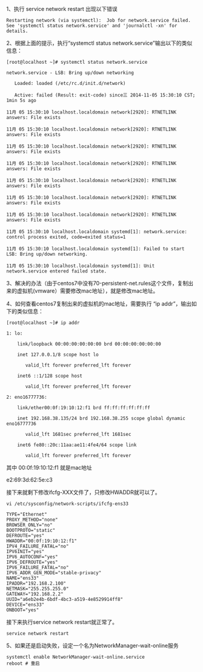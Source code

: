 1、执行 service network restart 出现以下错误

```
Restarting network (via systemctl):  Job for network.service failed. See 'systemctl status network.service' and 'journalctl -xn' for details.
```

2、根据上面的提示，执行“systemctl status network.service”输出以下的类似信息：

```
[root@localhost ~]# systemctl status network.service

network.service - LSB: Bring up/down networking

   Loaded: loaded (/etc/rc.d/init.d/network)

   Active: failed (Result: exit-code) since三 2014-11-05 15:30:10 CST; 1min 5s ago

11月 05 15:30:10 localhost.localdomain network[2920]: RTNETLINK answers: File exists

11月 05 15:30:10 localhost.localdomain network[2920]: RTNETLINK answers: File exists

11月 05 15:30:10 localhost.localdomain network[2920]: RTNETLINK answers: File exists

11月 05 15:30:10 localhost.localdomain network[2920]: RTNETLINK answers: File exists

11月 05 15:30:10 localhost.localdomain network[2920]: RTNETLINK answers: File exists

11月 05 15:30:10 localhost.localdomain network[2920]: RTNETLINK answers: File exists

11月 05 15:30:10 localhost.localdomain network[2920]: RTNETLINK answers: File exists

11月 05 15:30:10 localhost.localdomain systemd[1]: network.service: control process exited, code=exited status=1

11月 05 15:30:10 localhost.localdomain systemd[1]: Failed to start LSB: Bring up/down networking.

11月 05 15:30:10 localhost.localdomain systemd[1]: Unit network.service entered failed state.
```

3、解决的办法（由于centos7中没有70-persistent-net.rules这个文件，复制出来的虚拟机(vmware）需要修改mac地址），就是修改mac地址。

4、如何查看centos7复制出来的虚拟机的mac地址，需要执行 “ip addr”，输出如下的类似信息：

```
[root@localhost ~]# ip addr

1: lo:

    link/loopback 00:00:00:00:00:00 brd 00:00:00:00:00:00

    inet 127.0.0.1/8 scope host lo

       valid_lft forever preferred_lft forever

    inet6 ::1/128 scope host

       valid_lft forever preferred_lft forever

2: eno16777736:

    link/ether00:0f:19:10:12:f1 brd ff:ff:ff:ff:ff:ff

    inet 192.168.38.135/24 brd 192.168.38.255 scope global dynamic eno16777736

       valid_lft 1681sec preferred_lft 1681sec

    inet6 fe80::20c:11aa:ae11:4fe4/64 scope link

       valid_lft forever preferred_lft forever
```

其中 00:0f:19:10:12:f1 就是mac地址

e2:69:3d:62:5e:c3

接下来就剩下修改ifcfg-XXX文件了，只修改HWADDR就可以了。

```
vi /etc/sysconfig/network-scripts/ifcfg-ens33
```

```
TYPE="Ethernet"
PROXY_METHOD="none"
BROWSER_ONLY="no"
BOOTPROTO="static"
DEFROUTE="yes"
HWADDR="00:0f:19:10:12:f1"
IPV4_FAILURE_FATAL="no"
IPV6INIT="yes"
IPV6_AUTOCONF="yes"
IPV6_DEFROUTE="yes"
IPV6_FAILURE_FATAL="no"
IPV6_ADDR_GEN_MODE="stable-privacy"
NAME="ens33"
IPADDR="192.168.2.100"
NETMASK="255.255.255.0"
GATEWAY="192.168.2.2"
UUID="a6eb2e4b-6bdf-4bc3-a519-4e8529914ff8"
DEVICE="ens33"
ONBOOT="yes"
```

接下来执行service network restart就正常了。

```
service network restart
```

5、如果还是启动失败，设定一个名为NetworkManager-wait-online服务

```
systemctl enable NetworkManager-wait-online.service
reboot # 重启
```































